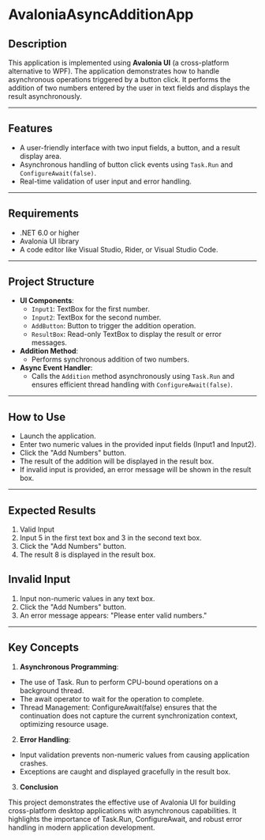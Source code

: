 # AvaloniaAsyncAdditionApp

## Description

This application is implemented using **Avalonia UI** (a cross-platform alternative to WPF). The application demonstrates how to handle asynchronous operations triggered by a button click. It performs the addition of two numbers entered by the user in text fields and displays the result asynchronously.

---

## Features

- A user-friendly interface with two input fields, a button, and a result display area.
- Asynchronous handling of button click events using `Task.Run` and `ConfigureAwait(false)`.
- Real-time validation of user input and error handling.

---

## Requirements

- .NET 6.0 or higher
- Avalonia UI library
- A code editor like Visual Studio, Rider, or Visual Studio Code.

---

## Project Structure

- **UI Components**:
  - `Input1`: TextBox for the first number.
  - `Input2`: TextBox for the second number.
  - `AddButton`: Button to trigger the addition operation.
  - `ResultBox`: Read-only TextBox to display the result or error messages.
- **Addition Method**:
  - Performs synchronous addition of two numbers.
- **Async Event Handler**:
  - Calls the `Addition` method asynchronously using `Task.Run` and ensures efficient thread handling with `ConfigureAwait(false)`.

---

## How to Use
- Launch the application.
- Enter two numeric values in the provided input fields (Input1 and Input2).
- Click the "Add Numbers" button.
- The result of the addition will be displayed in the result box.
- If invalid input is provided, an error message will be shown in the result box.

---

## Expected Results
1. Valid Input
2. Input 5 in the first text box and 3 in the second text box.
3. Click the "Add Numbers" button.
4. The result 8 is displayed in the result box.

## Invalid Input
1. Input non-numeric values in any text box.
2. Click the "Add Numbers" button.
3. An error message appears: "Please enter valid numbers."

---

##  Key Concepts
1. **Asynchronous Programming**:

- The use of Task. Run to perform CPU-bound operations on a background thread.
- The await operator to wait for the operation to complete.
- Thread Management:
    ConfigureAwait(false) ensures that the continuation does not capture the current synchronization context, optimizing resource usage.

2. **Error Handling**:

- Input validation prevents non-numeric values from causing application crashes.
- Exceptions are caught and displayed gracefully in the result box.

3. **Conclusion**

This project demonstrates the effective use of Avalonia UI for building cross-platform desktop applications with asynchronous capabilities. It highlights the importance of Task.Run, ConfigureAwait, and robust error handling in modern application development.







